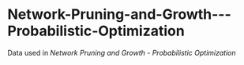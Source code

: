 # Network-Pruning-and-Growth---Probabilistic-Optimization
Data used in _Network Pruning and Growth - Probabilistic Optimization_


